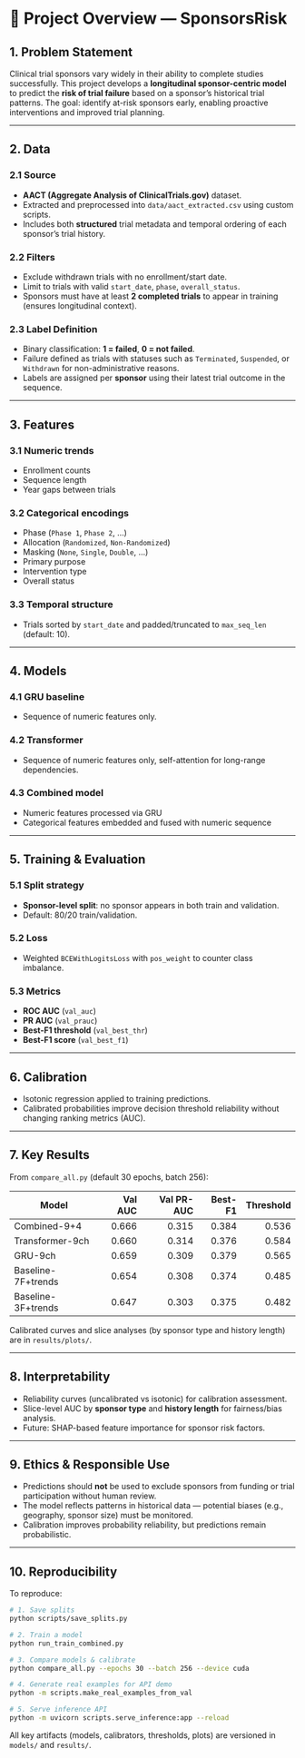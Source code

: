 # 📄 Project Overview — SponsorsRisk

## 1. Problem Statement

Clinical trial sponsors vary widely in their ability to complete studies successfully.
This project develops a **longitudinal sponsor-centric model** to predict the **risk of trial failure** based on a sponsor’s historical trial patterns.
The goal: identify at-risk sponsors early, enabling proactive interventions and improved trial planning.

---

## 2. Data

### 2.1 Source

* **AACT (Aggregate Analysis of ClinicalTrials.gov)** dataset.
* Extracted and preprocessed into `data/aact_extracted.csv` using custom scripts.
* Includes both **structured** trial metadata and temporal ordering of each sponsor’s trial history.

### 2.2 Filters

* Exclude withdrawn trials with no enrollment/start date.
* Limit to trials with valid `start_date`, `phase`, `overall_status`.
* Sponsors must have at least **2 completed trials** to appear in training (ensures longitudinal context).

### 2.3 Label Definition

* Binary classification: **1 = failed**, **0 = not failed**.
* Failure defined as trials with statuses such as `Terminated`, `Suspended`, or `Withdrawn` for non-administrative reasons.
* Labels are assigned per **sponsor** using their latest trial outcome in the sequence.

---

## 3. Features

### 3.1 Numeric trends

* Enrollment counts
* Sequence length
* Year gaps between trials

### 3.2 Categorical encodings

* Phase (`Phase 1`, `Phase 2`, …)
* Allocation (`Randomized`, `Non-Randomized`)
* Masking (`None`, `Single`, `Double`, …)
* Primary purpose
* Intervention type
* Overall status

### 3.3 Temporal structure

* Trials sorted by `start_date` and padded/truncated to `max_seq_len` (default: 10).

---

## 4. Models

### 4.1 GRU baseline

* Sequence of numeric features only.

### 4.2 Transformer

* Sequence of numeric features only, self-attention for long-range dependencies.

### 4.3 Combined model

* Numeric features processed via GRU
* Categorical features embedded and fused with numeric sequence

---

## 5. Training & Evaluation

### 5.1 Split strategy

* **Sponsor-level split**: no sponsor appears in both train and validation.
* Default: 80/20 train/validation.

### 5.2 Loss

* Weighted `BCEWithLogitsLoss` with `pos_weight` to counter class imbalance.

### 5.3 Metrics

* **ROC AUC** (`val_auc`)
* **PR AUC** (`val_prauc`)
* **Best-F1 threshold** (`val_best_thr`)
* **Best-F1 score** (`val_best_f1`)

---

## 6. Calibration

* Isotonic regression applied to training predictions.
* Calibrated probabilities improve decision threshold reliability without changing ranking metrics (AUC).

---

## 7. Key Results

From `compare_all.py` (default 30 epochs, batch 256):

| Model              | Val AUC | Val PR-AUC | Best-F1 | Threshold |
| ------------------ | ------: | ---------: | ------: | --------: |
| Combined-9+4       |   0.666 |      0.315 |   0.384 |     0.536 |
| Transformer-9ch    |   0.660 |      0.314 |   0.376 |     0.584 |
| GRU-9ch            |   0.659 |      0.309 |   0.379 |     0.565 |
| Baseline-7F+trends |   0.654 |      0.308 |   0.374 |     0.485 |
| Baseline-3F+trends |   0.647 |      0.303 |   0.375 |     0.482 |

Calibrated curves and slice analyses (by sponsor type and history length) are in `results/plots/`.

---

## 8. Interpretability

* Reliability curves (uncalibrated vs isotonic) for calibration assessment.
* Slice-level AUC by **sponsor type** and **history length** for fairness/bias analysis.
* Future: SHAP-based feature importance for sponsor risk factors.

---

## 9. Ethics & Responsible Use

* Predictions should **not** be used to exclude sponsors from funding or trial participation without human review.
* The model reflects patterns in historical data — potential biases (e.g., geography, sponsor size) must be monitored.
* Calibration improves probability reliability, but predictions remain probabilistic.

---

## 10. Reproducibility

To reproduce:

```bash
# 1. Save splits
python scripts/save_splits.py

# 2. Train a model
python run_train_combined.py

# 3. Compare models & calibrate
python compare_all.py --epochs 30 --batch 256 --device cuda

# 4. Generate real examples for API demo
python -m scripts.make_real_examples_from_val

# 5. Serve inference API
python -m uvicorn scripts.serve_inference:app --reload
```

All key artifacts (models, calibrators, thresholds, plots) are versioned in `models/` and `results/`.
